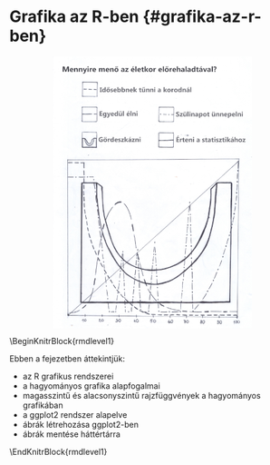 # Grafika az R-ben {#grafika-az-r-ben}


<img src="images/ch_09_small.png" width="70%" style="display: block; margin: auto;" />


\BeginKnitrBlock{rmdlevel1}<div class="rmdlevel1">
Ebben a fejezetben áttekintjük:
  
* az R grafikus rendszerei
* a hagyományos grafika alapfogalmai
* magasszintű és alacsonyszintű rajzfüggvények a hagyományos grafikában
* a ggplot2 rendszer alapelve
* ábrák létrehozása ggplot2-ben
* ábrák mentése háttértárra
</div>\EndKnitrBlock{rmdlevel1}


